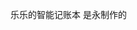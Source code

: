 乐乐的智能记账本
是永制作的
<!DOCTYPE html>
<html lang="zh-CN">
<head>
    <meta charset="UTF-8">
    <title>🐰 乐乐的智能记账本 💖</title>
    <script src="https://cdn.jsdelivr.net/npm/chart.js@3.7.1"></script>
    <style>
        :root {
            --pink: #ff9ecf;
            --blue: #8ad3ff;
            --yellow: #fff3a3;
            --shadow: 0 10px 30px rgba(255, 182, 193, 0.2);
        }

        body {
            background: linear-gradient(135deg, #ffe8f5, #d4f0fd);
            min-height: 100vh;
            padding: 20px;
            font-family: 'Mali', cursive;
            animation: gradientShift 15s ease infinite;
        }

        @keyframes gradientShift {
            0% { background-position: 0% 50%; }
            50% { background-position: 100% 50%; }
            100% { background-position: 0% 50%; }
        }

        .container {
            max-width: 1000px;
            margin: 0 auto;
            background: rgba(255, 255, 255, 0.98);
            padding: 30px;
            border-radius: 30px;
            box-shadow: var(--shadow);
            backdrop-filter: blur(5px);
        }

        h1 {
            color: #ff6b9d;
            text-align: center;
            margin: 20px 0;
            font-size: 2.8em;
            text-shadow: 2px 2px 0px rgba(255, 255, 255, 0.8);
            position: relative;
        }

        h1::after {
            content: "";
            display: block;
            width: 60px;
            height: 4px;
            background: linear-gradient(90deg, var(--pink), var(--blue));
            margin: 10px auto;
            border-radius: 2px;
        }

        .input-section {
            display: grid;
            grid-template-columns: repeat(auto-fit, minmax(180px, 1fr));
            gap: 15px;
            background: rgba(255, 250, 252, 0.9);
            padding: 20px;
            border-radius: 20px;
            margin-bottom: 25px;
            box-shadow: inset 0 0 15px rgba(255, 182, 193, 0.1);
        }

        .salary-field {
            display: none;
            animation: fieldAppear 0.3s ease;
        }

        @keyframes fieldAppear {
            from { opacity: 0; transform: translateY(-10px); }
            to { opacity: 1; transform: translateY(0); }
        }

        .serial-number {
            font-family: 'Courier New', monospace;
            background: #fff3f8;
            padding: 3px 8px;
            border-radius: 5px;
        }

        input, select {
            padding: 12px 15px;
            border: 2px solid #ffd1e6;
            border-radius: 12px;
            font-size: 16px;
            transition: all 0.3s;
            background: rgba(255, 255, 255, 0.9);
        }

        input:focus, select:focus {
            border-color: var(--pink);
            box-shadow: 0 0 8px rgba(255, 155, 203, 0.2);
            outline: none;
        }

        button {
            padding: 12px 20px;
            border-radius: 12px;
            background: linear-gradient(135deg, var(--pink), var(--blue));
            color: white;
            border: none;
            cursor: pointer;
            font-weight: bold;
            transition: all 0.3s;
            display: flex;
            align-items: center;
            justify-content: center;
            gap: 8px;
        }

        button:hover {
            transform: translateY(-2px);
            box-shadow: 0 5px 15px rgba(255, 155, 203, 0.3);
        }

        .dashboard {
            display: grid;
            grid-template-columns: 1fr 1fr;
            gap: 20px;
            margin-top: 20px;
        }

        .chart-container {
            background: white;
            border-radius: 20px;
            padding: 20px;
            box-shadow: 0 5px 15px rgba(255, 182, 193, 0.1);
            height: 300px;
            width: 100%;
            position: relative;
        }

        .stats {
            display: grid;
            grid-template-columns: repeat(auto-fit, minmax(180px, 1fr));
            gap: 15px;
            margin: 20px 0;
        }

        .stat-item {
            background: white;
            padding: 15px;
            border-radius: 15px;
            text-align: center;
            box-shadow: 0 3px 8px rgba(0, 0, 0, 0.05);
        }

        .stat-item span {
            display: block;
            font-size: 1.4em;
            margin-top: 8px;
            font-weight: bold;
        }

        .records-table {
            width: 100%;
            border-collapse: separate;
            border-spacing: 0 8px;
        }

        .records-table th {
            background: #fff5f9;
            padding: 16px;
            font-size: 0.95em;
        }

        .records-table td {
            padding: 14px;
            background: white;
            border-radius: 8px;
            box-shadow: 0 2px 6px rgba(0, 0, 0, 0.03);
            animation: slideIn 0.3s ease-out;
        }

        @keyframes slideIn {
            from { opacity: 0; transform: translateX(-20px); }
            to { opacity: 1; transform: translateX(0); }
        }

        .delete-btn {
            background: #ffe6ee;
            padding: 6px 12px;
            border-radius: 6px;
            transition: all 0.2s;
            cursor: pointer;
        }

        .delete-btn:hover {
            background: #ffd1dd;
        }

        .toast {
            position: fixed;
            top: 20px;
            right: 20px;
            background: white;
            padding: 15px 25px;
            border-radius: 15px;
            box-shadow: var(--shadow);
            display: flex;
            align-items: center;
            gap: 10px;
            opacity: 0;
            transition: all 0.3s;
        }

        .toast.show {
            opacity: 1;
            transform: translateY(0);
        }

        @media (max-width: 768px) {
            .container {
                padding: 20px;
            }
            .dashboard {
                grid-template-columns: 1fr;
            }
            h1 {
                font-size: 2.2em;
            }
        }
    </style>
    <link href="https://fonts.googleapis.com/css2?family=Mali:wght@600&display=swap" rel="stylesheet">
</head>
<body>
    <div class="container">
        <h1>🐰 乐乐的智能记账本 💖</h1>
        
        <!-- 预算管理系统 -->
        <div class="stat-item" style="grid-column: 1 / -1;">
            <input type="number" id="monthly-budget" placeholder="💝 设置月度预算">
            <button onclick="saveBudget()">保存预算</button>
            <div id="budget-display" style="margin-top:10px"></div>
        </div>

        <!-- 智能输入区域 -->
        <div class="input-section">
            <select id="type">
                <option value="income">🌸 收入</option>
                <option value="expense">🍰 支出</option>
            </select>
            <select id="category" onchange="toggleSerialNumberField()">
                <option value="工资">💼 工资</option>
                <option value="餐饮">🍔 餐饮</option>
                <option value="购物">🛍️ 购物</option>
                <option value="交通">🚕 交通</option>
                <option value="娱乐">🎮 娱乐</option>
            </select>
            <input type="text" id="serialNumber" 
                   class="salary-field" 
                   placeholder="📇 工资单号"
                   style="background:#fff3f8">
            <input type="number" id="amount" placeholder="💴 金额">
            <input type="date" id="date">
            <button onclick="addRecord()">✨ 添加记录</button>
        </div>

        <!-- 数据过滤系统 -->
        <div class="filter-section" style="display:flex;gap:10px;margin:15px 0">
            <button class="filter-btn active" onclick="filterRecords('all')">全部</button>
            <button class="filter-btn" onclick="filterRecords('income')">收入</button>
            <button class="filter-btn" onclick="filterRecords('expense')">支出</button>
            <input type="month" id="month-filter" onchange="filterByMonth()">
        </div>

        <!-- 实时统计看板 -->
        <div class="stats">
            <div class="stat-item" style="color: #4CAF50;">
                🌸 总收入
                <span id="total-income">0</span>
            </div>
            <div class="stat-item" style="color: #f44336;">
                🍰 总支出
                <span id="total-expense">0</span>
            </div>
            <div class="stat-item" style="color: #2196F3;">
                🤑 当前结余
                <span id="balance">0</span>
            </div>
        </div>

        <!-- 数据可视化中心 -->
        <div class="dashboard">
            <div class="chart-container">
                <canvas id="myChart"></canvas>
            </div>
            <div style="overflow-x: auto;">
                <table class="records-table">
                    <thead>
                        <tr>
                            <th>类型</th>
                            <th>分类</th>
                            <th>金额</th>
                            <th>日期</th>
                            <th>单号</th>
                            <th>操作</th>
                        </tr>
                    </thead>
                    <tbody id="records-body"></tbody>
                </table>
            </div>
        </div>
    </div>

    <script>
        // 数据管理系统
        let records = JSON.parse(localStorage.getItem('financeRecords')) || [];
        let chart = null;

        // 图表初始化（增强版）
        function initChart() {
            const ctx = document.getElementById('myChart').getContext('2d');
            if(chart) chart.destroy();
            
            chart = new Chart(ctx, {
                type: 'doughnut',
                data: {
                    labels: ['收入', '支出'],
                    datasets: [{
                        data: [getTotalIncome(), getTotalExpense()],
                        backgroundColor: ['#90EE90', '#FFB6C1'],
                        borderWidth: 0
                    }]
                },
                options: {
                    responsive: true,
                    maintainAspectRatio: false,
                    plugins: {
                        legend: { 
                            position: 'bottom',
                            labels: { font: { size: 14 } }
                        },
                        tooltip: { 
                            bodyFont: { size: 16 } 
                        }
                    }
                }
            });
        }

        // 智能表单控制
        function toggleSerialNumberField() {
            const category = document.getElementById('category').value;
            const serialField = document.getElementById('serialNumber');
            serialField.style.display = category === '工资' ? 'block' : 'none';
            serialField.toggleAttribute('required', category === '工资');
        }

        // 数据添加功能（增强验证）
        function addRecord() {
            const type = document.getElementById('type').value;
            const category = document.getElementById('category').value;
            const amount = document.getElementById('amount').value;
            const date = document.getElementById('date').value;
            const serialNumber = document.getElementById('serialNumber').value.trim();

            // 强化表单验证
            const errorMessages = [];
            if (!category) errorMessages.push("请选择分类");
            if (!amount || isNaN(amount)) errorMessages.push("请输入有效金额");
            if (!date) errorMessages.push("请选择日期");
            if (category === '工资' && !serialNumber) errorMessages.push("工资单号不能为空");

            if (errorMessages.length > 0) {
                showToast(errorMessages.join("，"), 'warning');
                return;
            }

            // 添加格式化数据
            records.push({
                type,
                category,
                amount: Number(amount).toFixed(2),
                date,
                serialNumber: category === '工资' ? serialNumber : null
            });

            // 更新界面
            renderRecords();
            clearForm();
            showToast('🎉 记录添加成功！', 'success');
        }

        // 数据渲染引擎
        function renderRecords(filterType = 'all', month = '') {
            const filtered = records.filter(r => {
                const matchType = filterType === 'all' || r.type === filterType;
                const matchMonth = !month || r.date.startsWith(month);
                return matchType && matchMonth;
            });

            const tbody = document.getElementById('records-body');
            tbody.innerHTML = '';

            filtered.forEach((record, index) => {
                const row = document.createElement('tr');
                row.innerHTML = `
                    <td class="${record.type}">${record.type === 'income' ? '🌸 收入' : '🍰 支出'}</td>
                    <td>${record.category}</td>
                    <td>¥${record.amount}</td>
                    <td>${record.date}</td>
                    <td>${record.category === '工资' 
                        ? `<span class="serial-number">${record.serialNumber}</span>` 
                        : '—'}</td>
                    <td><span class="delete-btn" onclick="deleteRecord(${index})">❌ 删除</span></td>
                `;
                tbody.appendChild(row);
            });

            updateStats();
            updateBudgetDisplay();
            updateChart();
            localStorage.setItem('financeRecords', JSON.stringify(records));
        }

        // 辅助功能模块
        function updateChart() {
            if (chart) {
                chart.data.datasets[0].data = [getTotalIncome(), getTotalExpense()];
                chart.update();
            } else {
                initChart();
            }
        }

        function saveBudget() {
            const budget = document.getElementById('monthly-budget').value;
            if (!budget || isNaN(budget)) {
                showToast("请输入有效预算金额", 'warning');
                return;
            }
            localStorage.setItem('monthlyBudget', budget);
            updateBudgetDisplay();
            showToast('预算设置成功 💰', 'success');
        }

        function updateBudgetDisplay() {
            const budget = localStorage.getItem('monthlyBudget') || 0;
            const remaining = budget - getTotalExpense();
            document.getElementById('budget-display').innerHTML = `
                ${remaining >= 0 ? '💚 剩余' : '💔 超支'} ¥${Math.abs(remaining).toFixed(2)}
            `;
        }

        function deleteRecord(index) {
            if (confirm('确定要删除这条记录吗？')) {
                records.splice(index, 1);
                renderRecords();
                showToast('记录已删除 🗑️', 'warning');
            }
        }

        function clearForm() {
            document.getElementById('category').value = '工资';
            document.getElementById('amount').value = '';
            document.getElementById('date').value = '';
            document.getElementById('serialNumber').value = '';
            toggleSerialNumberField();
        }

        function showToast(message, type = 'success') {
            const toast = document.createElement('div');
            toast.className = `toast ${type}`;
            toast.innerHTML = `
                <div class="toast-icon">${type === 'success' ? '🎉' : '⚠️'}</div>
                <div>${message}</div>
            `;
            document.body.appendChild(toast);
            
            setTimeout(() => {
                toast.classList.add('show');
                setTimeout(() => toast.remove(), 3000);
            }, 100);
        }

        // 统计计算模块
        function getTotalIncome() {
            return records.filter(r => r.type === 'income')
                   .reduce((sum, r) => sum + Number(r.amount), 0);
        }

        function getTotalExpense() {
            return records.filter(r => r.type === 'expense')
                   .reduce((sum, r) => sum + Number(r.amount), 0);
        }

        function updateStats() {
            document.getElementById('total-income').textContent = getTotalIncome().toFixed(2);
            document.getElementById('total-expense').textContent = getTotalExpense().toFixed(2);
            document.getElementById('balance').textContent = (getTotalIncome() - getTotalExpense()).toFixed(2);
        }

        // 初始化系统
        document.addEventListener('DOMContentLoaded', () => {
            renderRecords();
            initChart();
            updateBudgetDisplay();
            toggleSerialNumberField();
        });
    </script>
</body>
</html>
